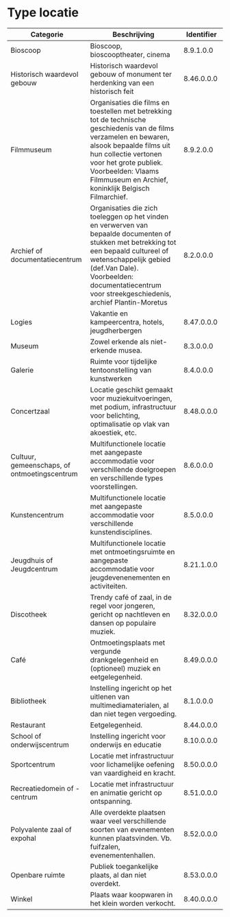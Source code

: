 ---
---

# Type locatie

| Categorie | Beschrijving | Identifier |
| --- | --- | --- |
| Bioscoop | Bioscoop, bioscooptheater, cinema | 8.9.1.0.0 |
| Historisch waardevol gebouw | Historisch waardevol gebouw of monument ter herdenking van een historisch feit | 8.46.0.0.0 |
| Filmmuseum | Organisaties die films en toestellen met betrekking tot de technische geschiedenis van de films verzamelen en bewaren, alsook bepaalde films uit hun collectie vertonen voor het grote publiek. Voorbeelden: Vlaams Filmmuseum en Archief, koninklijk Belgisch Filmarchief. | 8.9.2.0.0 |
| Archief of documentatiecentrum | Organisaties die zich toeleggen op het vinden en verwerven van bepaalde documenten of stukken met betrekking tot een bepaald cultureel of wetenschappelijk gebied (def.Van Dale). Voorbeelden: documentatiecentrum voor streekgeschiedenis, archief Plantin-Moretus | 8.2.0.0.0 |
| Logies | Vakantie en kampeercentra, hotels, jeugdherbergen | 8.47.0.0.0 |
| Museum | Zowel erkende als niet-erkende musea. | 8.3.0.0.0 |
| Galerie | Ruimte voor tijdelijke tentoonstelling van kunstwerken | 8.4.0.0.0 |
| Concertzaal | Locatie geschikt gemaakt voor muziekuitvoeringen, met podium, infrastructuur voor belichting, optimalisatie op vlak van akoestiek, etc. | 8.48.0.0.0 |
| Cultuur, gemeenschaps, of ontmoetingscentrum | Multifunctionele locatie met aangepaste accommodatie voor verschillende doelgroepen en verschillende types voorstellingen. | 8.6.0.0.0 |
| Kunstencentrum | Multifunctionele locatie met aangepaste accommodatie voor verschillende kunstendisciplines. | 8.5.0.0.0 |
| Jeugdhuis of Jeugdcentrum | Multifunctionele locatie met ontmoetingsruimte en aangepaste accommodatie voor jeugdevenenementen en activiteiten. | 8.21.1.0.0 |
| Discotheek | Trendy café of zaal, in de regel voor jongeren, gericht op nachtleven en dansen op populaire muziek. | 8.32.0.0.0 |
| Café | Ontmoetingsplaats met vergunde drankgelegenheid en (optioneel) muziek en eetgelegenheid. | 8.49.0.0.0 |
| Bibliotheek | Instelling ingericht op het uitlenen van multimediamaterialen, al dan niet tegen vergoeding. | 8.1.0.0.0 |
| Restaurant | Eetgelegenheid. | 8.44.0.0.0 |
| School of onderwijscentrum | Instelling ingericht voor onderwijs en educatie | 8.10.0.0.0 |
| Sportcentrum | Locatie met infrastructuur voor lichamelijke oefening van vaardigheid en kracht. | 8.50.0.0.0 |
| Recreatiedomein of -centrum | Locatie met infrastructuur en animatie gericht op ontspanning. | 8.51.0.0.0 |
| Polyvalente zaal of expohal | Alle overdekte plaatsen waar veel verschillende soorten van evenementen kunnen plaatsvinden. Vb. fuifzalen, evenementenhallen. | 8.52.0.0.0 |
| Openbare ruimte | Publiek toegankelijke plaats, al dan niet overdekt. | 8.53.0.0.0 |
| Winkel | Plaats waar koopwaren in het klein worden verkocht. | 8.40.0.0.0  |
